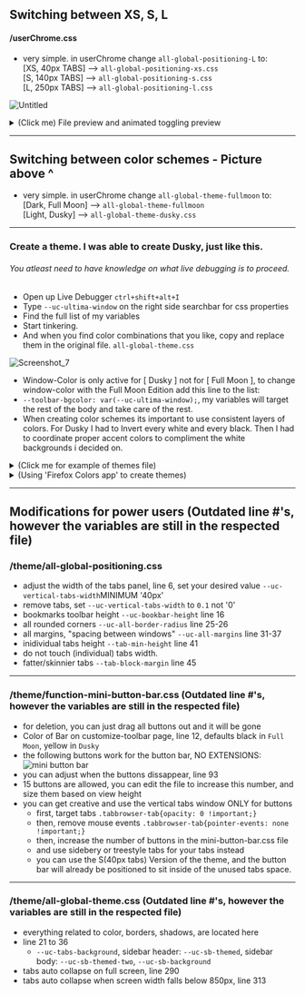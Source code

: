 ## Switching between XS, S, L
#### /userChrome.css
- very simple. in userChrome change `all-global-positioning-L` to: <br>
[XS, 40px TABS] --> `all-global-positioning-xs.css` <br>
[S, 140px TABS] --> `all-global-positioning-s.css` <br>
[L, 250px TABS] --> `all-global-positioning-l.css` <br>

![Untitled](https://github.com/soulhotel/FF-CSS-ULTIMA/assets/155501797/9a75ae49-2217-4757-ba89-15d99b545a26)

<details>
  <summary>(Click me) File preview and animated toggling preview</summary>

changing size to L, and enabling autohide  
![changing settings](https://github.com/soulhotel/FF-ULTIMA/assets/155501797/8c471fac-a96a-45b6-85d2-48b4f111fd81)

the outcome: 250 size tabs, that auto collapse, autohiding is optional you do not need it
![outcome](https://github.com/soulhotel/FF-ULTIMA/assets/155501797/978d6c07-7d31-41e2-88b6-fae566fce387)

these 4 lines contain everything<br>
![Screenshot_3](https://github.com/soulhotel/FF-ULTIMA/assets/155501797/cf2f256d-26e8-4248-b28a-e21281590ac7)
</details>

---

## Switching between color schemes - Picture above ^

- very simple. in userChrome change `all-global-theme-fullmoon` to: <br>
[Dark, Full Moon] --> `all-global-theme-fullmoon` <br>
[Light, Dusky] --> `all-global-theme-dusky.css` <br>

---

### Create a theme. I was able to create Dusky, just like this.
###### You atleast need to have knowledge on what live debugging is to proceed.
- Open up Live Debugger `ctrl+shift+alt+I`
- Type `--uc-ultima-window` on the right side searchbar for css properties
- Find the full list of my variables
- Start tinkering.
- And when you find color combinations that you like, copy and replace them in the original file. `all-global-theme.css`

![Screenshot_7](https://github.com/soulhotel/FF-CSS-ULTIMA/assets/155501797/88e4ac9e-68e0-48de-a9bc-517c14f1a23f)

- Window-Color is only active for [ Dusky ] not for [ Full Moon ], to change window-color with the Full Moon Edition add this line to the list:
- `--toolbar-bgcolor: var(--uc-ultima-window);`, my variables will target the rest of the body and take care of the rest.
- When creating color schemes its important to use consistent layers of colors. For Dusky I had to Invert every white and every black. Then I had to coordinate proper accent colors to compliment the white backgrounds i decided on.

<details>
  <summary>(Click me for example of themes file)</summary>

![Screenshot_2](https://github.com/soulhotel/FF-CSS-ULTIMA/assets/155501797/4e3a989c-8366-4fcc-8933-d42449c8f51c)
</details>
<details>
  <summary>(Using 'Firefox Colors app' to create themes)</summary>

![Screenshot_1](https://github.com/soulhotel/FF-CSS-ULTIMA/assets/155501797/50ede808-227d-4ef0-b49b-692c8cf70b64)
</details>

---

## Modifications for power users (Outdated line #'s, however the variables are still in the respected file)

### /theme/all-global-positioning.css

- adjust the width of the tabs panel, line 6, set your desired value `--uc-vertical-tabs-width`MINIMUM '40px'
- remove tabs, set `--uc-vertical-tabs-width` to `0.1` not '0'
- bookmarks toolbar height `--uc-bookbar-height` line 16
- all rounded corners `--uc-all-border-radius` line 25-26
- all margins, "spacing between windows" `--uc-all-margins` line 31-37
- inidividual tabs height `--tab-min-height` line 41
- do not touch (individual) tabs width.
- fatter/skinnier tabs `--tab-block-margin` line 45

---

### /theme/function-mini-button-bar.css (Outdated line #'s, however the variables are still in the respected file)

- for deletion, you can just drag all buttons out and it will be gone
- Color of Bar on customize-toolbar page, line 12, defaults black in `Full Moon`, yellow in `Dusky`
- the following buttons work for the button bar, NO EXTENSIONS:
![mini button bar](https://github.com/soulhotel/FF-CSS-ULTIMA/assets/155501797/c0322340-9c81-47f3-bdda-44bd520cb14a)
- you can adjust when the buttons dissappear, line 93
- 15 buttons are allowed, you can edit the file to increase this number, and size them based on view height
- you can get creative and use the vertical tabs window ONLY for buttons
  - first, target tabs `.tabbrowser-tab{opacity: 0 !important;}`
  - then, remove mouse events `.tabbrowser-tab{pointer-events: none !important;}`
  - then, increase the number of buttons in the mini-button-bar.css file
  - and use sidebery or treestyle tabs for your tabs instead
  - you can use the S(40px tabs) Version of the theme, and the button bar will already be positioned to sit inside of the unused tabs space.

---

### /theme/all-global-theme.css (Outdated line #'s, however the variables are still in the respected file)

- everything related to color, borders, shadows, are located here
- line 21 to 36
  - `--uc-tabs-background`, sidebar header: `--uc-sb-themed`, sidebar body: `--uc-sb-themed-two`, `--uc-sb-background`
- tabs auto collapse on full screen, line 290
- tabs auto collapse when screen width falls below 850px, line 313
